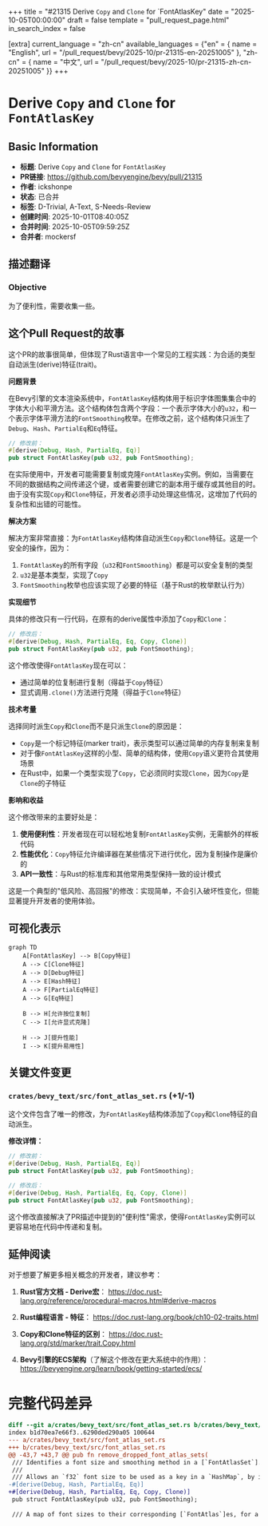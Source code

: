 +++
title = "#21315 Derive `Copy` and `Clone` for `FontAtlasKey"
date = "2025-10-05T00:00:00"
draft = false
template = "pull_request_page.html"
in_search_index = false

[extra]
current_language = "zh-cn"
available_languages = {"en" = { name = "English", url = "/pull_request/bevy/2025-10/pr-21315-en-20251005" }, "zh-cn" = { name = "中文", url = "/pull_request/bevy/2025-10/pr-21315-zh-cn-20251005" }}
+++

# Derive `Copy` and `Clone` for `FontAtlasKey`

## Basic Information
- **标题**: Derive `Copy` and `Clone` for `FontAtlasKey`
- **PR链接**: https://github.com/bevyengine/bevy/pull/21315
- **作者**: ickshonpe
- **状态**: 已合并
- **标签**: D-Trivial, A-Text, S-Needs-Review
- **创建时间**: 2025-10-01T08:40:05Z
- **合并时间**: 2025-10-05T09:59:25Z
- **合并者**: mockersf

## 描述翻译
### Objective

为了便利性，需要收集一些。

## 这个Pull Request的故事

这个PR的故事很简单，但体现了Rust语言中一个常见的工程实践：为合适的类型自动派生(derive)特征(trait)。

**问题背景**

在Bevy引擎的文本渲染系统中，`FontAtlasKey`结构体用于标识字体图集集合中的字体大小和平滑方法。这个结构体包含两个字段：一个表示字体大小的`u32`，和一个表示字体平滑方法的`FontSmoothing`枚举。在修改之前，这个结构体只派生了`Debug`、`Hash`、`PartialEq`和`Eq`特征。

```rust
// 修改前：
#[derive(Debug, Hash, PartialEq, Eq)]
pub struct FontAtlasKey(pub u32, pub FontSmoothing);
```

在实际使用中，开发者可能需要复制或克隆`FontAtlasKey`实例。例如，当需要在不同的数据结构之间传递这个键，或者需要创建它的副本用于缓存或其他目的时。由于没有实现`Copy`和`Clone`特征，开发者必须手动处理这些情况，这增加了代码的复杂性和出错的可能性。

**解决方案**

解决方案非常直接：为`FontAtlasKey`结构体自动派生`Copy`和`Clone`特征。这是一个安全的操作，因为：

1. `FontAtlasKey`的所有字段（`u32`和`FontSmoothing`）都是可以安全复制的类型
2. `u32`是基本类型，实现了`Copy`
3. `FontSmoothing`枚举也应该实现了必要的特征（基于Rust的枚举默认行为）

**实现细节**

具体的修改只有一行代码，在原有的derive属性中添加了`Copy`和`Clone`：

```rust
// 修改后：
#[derive(Debug, Hash, PartialEq, Eq, Copy, Clone)]
pub struct FontAtlasKey(pub u32, pub FontSmoothing);
```

这个修改使得`FontAtlasKey`现在可以：
- 通过简单的位复制进行复制（得益于`Copy`特征）
- 显式调用`.clone()`方法进行克隆（得益于`Clone`特征）

**技术考量**

选择同时派生`Copy`和`Clone`而不是只派生`Clone`的原因是：
- `Copy`是一个标记特征(marker trait)，表示类型可以通过简单的内存复制来复制
- 对于像`FontAtlasKey`这样的小型、简单的结构体，使用`Copy`语义更符合其使用场景
- 在Rust中，如果一个类型实现了`Copy`，它必须同时实现`Clone`，因为`Copy`是`Clone`的子特征

**影响和收益**

这个修改带来的主要好处是：
1. **使用便利性**：开发者现在可以轻松地复制`FontAtlasKey`实例，无需额外的样板代码
2. **性能优化**：`Copy`特征允许编译器在某些情况下进行优化，因为复制操作是廉价的
3. **API一致性**：与Rust的标准库和其他常用类型保持一致的设计模式

这是一个典型的"低风险、高回报"的修改：实现简单，不会引入破坏性变化，但能显著提升开发者的使用体验。

## 可视化表示

```mermaid
graph TD
    A[FontAtlasKey] --> B[Copy特征]
    A --> C[Clone特征]
    A --> D[Debug特征]
    A --> E[Hash特征]
    A --> F[PartialEq特征]
    A --> G[Eq特征]
    
    B --> H[允许按位复制]
    C --> I[允许显式克隆]
    
    H --> J[提升性能]
    I --> K[提升易用性]
```

## 关键文件变更

### `crates/bevy_text/src/font_atlas_set.rs` (+1/-1)

这个文件包含了唯一的修改，为`FontAtlasKey`结构体添加了`Copy`和`Clone`特征的自动派生。

**修改详情：**

```rust
// 修改前：
#[derive(Debug, Hash, PartialEq, Eq)]
pub struct FontAtlasKey(pub u32, pub FontSmoothing);

// 修改后：
#[derive(Debug, Hash, PartialEq, Eq, Copy, Clone)]
pub struct FontAtlasKey(pub u32, pub FontSmoothing);
```

这个修改直接解决了PR描述中提到的"便利性"需求，使得`FontAtlasKey`实例可以更容易地在代码中传递和复制。

## 延伸阅读

对于想要了解更多相关概念的开发者，建议参考：

1. **Rust官方文档 - Derive宏**：
   https://doc.rust-lang.org/reference/procedural-macros.html#derive-macros

2. **Rust编程语言 - 特征**：
   https://doc.rust-lang.org/book/ch10-02-traits.html

3. **Copy和Clone特征的区别**：
   https://doc.rust-lang.org/std/marker/trait.Copy.html

4. **Bevy引擎的ECS架构**（了解这个修改在更大系统中的作用）：
   https://bevyengine.org/learn/book/getting-started/ecs/

# 完整代码差异

```diff
diff --git a/crates/bevy_text/src/font_atlas_set.rs b/crates/bevy_text/src/font_atlas_set.rs
index b1d70ea7e66f3..6290ded290a05 100644
--- a/crates/bevy_text/src/font_atlas_set.rs
+++ b/crates/bevy_text/src/font_atlas_set.rs
@@ -43,7 +43,7 @@ pub fn remove_dropped_font_atlas_sets(
 /// Identifies a font size and smoothing method in a [`FontAtlasSet`].
 ///
 /// Allows an `f32` font size to be used as a key in a `HashMap`, by its binary representation.
-#[derive(Debug, Hash, PartialEq, Eq)]
+#[derive(Debug, Hash, PartialEq, Eq, Copy, Clone)]
 pub struct FontAtlasKey(pub u32, pub FontSmoothing);
 
 /// A map of font sizes to their corresponding [`FontAtlas`]es, for a given font face.
```